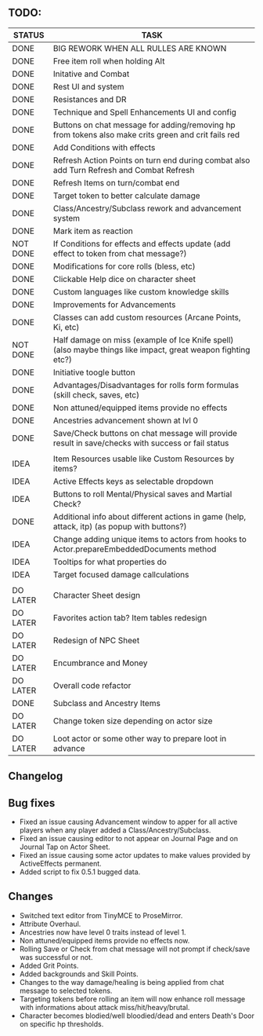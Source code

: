 ## TODO:

|    STATUS    |   				TASK                    |
|--------------|----------------------------------|
|	   DONE	     |	BIG REWORK WHEN ALL RULLES ARE KNOWN	|
|	   DONE	     |	Free item roll when holding Alt			|
|	   DONE	  	 |	Initative and Combat					  |
|	   DONE	     |	Rest UI and system					    |
|      DONE      |	Resistances	and DR						  |
|      DONE      |	Technique and Spell Enhancements UI and config	|
|	   DONE	     |	Buttons on chat message for adding/removing hp from tokens also make crits green and crit fails red	|
|	   DONE	     |	Add Conditions with effects	    |
|	   DONE	     |	Refresh Action Points on turn end during combat	also add Turn Refresh and Combat Refresh  |
|	   DONE	     |	Refresh Items on turn/combat end  |
|	   DONE	     |	Target token to better calculate damage  |
|	   DONE	     |	Class/Ancestry/Subclass rework and advancement system  |
|	   DONE	     |	Mark item as reaction  |
|	 NOT DONE	 |	If Conditions for effects and effects update (add effect to token from chat message?)|
|	   DONE	     |	Modifications for core rolls (bless, etc)  |
|	   DONE	     |	Clickable Help dice on character sheet  |
|	   DONE	     |	Custom languages like custom knowledge skills |
|	   DONE	     |	Improvements for Advancements |
|	   DONE	     |  Classes can add custom resources (Arcane Points, Ki, etc)    |
|    NOT DONE    |  Half damage on miss (example of Ice Knife spell) (also maybe things like impact, great weapon fighting etc?)    |
|	   DONE	     |  Initiative toogle button    |
|	   DONE	     |  Advantages/Disadvantages for rolls form formulas (skill check, saves, etc)    |
|	   DONE	     |  Non attuned/equipped items provide no effects    |
|	   DONE	     |	Ancestries advancement shown at lvl 0 |
|	   DONE	     |	Save/Check buttons on chat message will provide result in save/checks with success or fail status |
||
|	   IDEA	     |	Item Resources usable like Custom Resources by items?	|
|	   IDEA	     |	Active Effects keys as selectable dropdown 	|
|	   IDEA	     |	Buttons to roll Mental/Physical saves and Martial Check?	|
|	   DONE	     |	Additional info about different actions in game (help, attack, itp) (as popup with buttons?)	|
|	   IDEA	     |	Change adding unique items to actors from hooks to Actor.prepareEmbeddedDocuments method	|
|	   IDEA	     |	Tooltips for what properties do	|
|	   IDEA	     |	Target focused damage callculations	|
||
|	 DO LATER	 |	Character Sheet design			|
|	 DO LATER	 |	Favorites action tab? Item tables redesign			|
|	 DO LATER    |	Redesign of NPC Sheet	    |
|	 DO LATER	 |	Encumbrance and Money					  |
|	 DO LATER	 |	Overall code refactor					  |
|	   DONE	     |	Subclass and Ancestry Items			|
|	 DO LATER	 |	Change token size depending on actor size |
|	 DO LATER	 |	Loot actor or some other way to prepare loot in advance |

## Changelog

##  Bug fixes
- Fixed an issue causing Advancement window to apper for all active players when any player added a Class/Ancestry/Subclass.
- Fixed an issue causing editor to not appear on Journal Page and on Journal Tap on Actor Sheet.
- Fixed an issue causing some actor updates to make values provided by ActiveEffects permanent.
- Added script to fix 0.5.1 bugged data.

## Changes
- Switched text editor from TinyMCE to ProseMirror.
- Attribute Overhaul.
- Ancestries now have level 0 traits instead of level 1.
- Non attuned/equipped items provide no effects now.
- Rolling Save or Check from chat message will not prompt if check/save was successful or not.
- Added Grit Points.
- Added backgrounds and Skill Points.
- Changes to the way damage/healing is being applied from chat message to selected tokens.
- Targeting tokens before rolling an item will now enhance roll message with informations about attack miss/hit/heavy/brutal.
- Character becomes blodied/well bloodied/dead and enters Death's Door on specific hp thresholds.